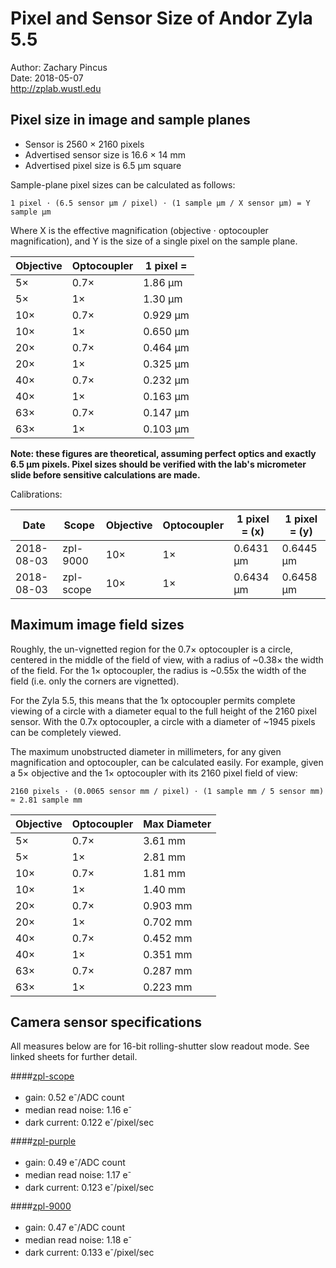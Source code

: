 # Pixel and Sensor Size of Andor Zyla 5.5
Author: Zachary Pincus  
Date: 2018-05-07  
http://zplab.wustl.edu

## Pixel size in image and sample planes
- Sensor is 2560 × 2160 pixels
- Advertised sensor size is 16.6 × 14 mm
- Advertised pixel size is 6.5 µm square

Sample-plane pixel sizes can be calculated as follows:
```
1 pixel ⋅ (6.5 sensor µm / pixel) ⋅ (1 sample µm / X sensor µm) = Y sample µm
```
Where X is the effective magnification (objective ⋅ optocoupler magnification), and Y is the size of a single pixel on the sample plane.

|Objective|Optocoupler|1 pixel =|
|---------|-----------|---------|
| 5×      | 0.7×      | 1.86 µm |
| 5×      | 1×        | 1.30 µm |
| 10×     | 0.7×      | 0.929 µm|
| 10×     | 1×        | 0.650 µm|
| 20×     | 0.7×      | 0.464 µm|
| 20×     | 1×        | 0.325 µm|
| 40×     | 0.7×      | 0.232 µm|
| 40×     | 1×        | 0.163 µm|
| 63×     | 0.7×      | 0.147 µm|
| 63×     | 1×        | 0.103 µm|

**Note: these figures are theoretical, assuming perfect optics and exactly 6.5 µm pixels. Pixel sizes should be verified with the lab's micrometer slide before sensitive calculations are made.**

Calibrations:

|   Date   |  Scope  |Objective|Optocoupler|1 pixel = (x)|1 pixel = (y)|
|----------|---------|---------|-----------|-------------|-------------|
|2018-08-03|zpl-9000 | 10×     | 1×        |  0.6431 µm  |  0.6445 µm  |
|2018-08-03|zpl-scope| 10×     | 1×        |  0.6434 µm  |  0.6458 µm  |


## Maximum image field sizes
Roughly, the un-vignetted region for the 0.7× optocoupler is a circle, centered in the middle of the field of view, with a radius of ~0.38× the width of the field. For the 1× optocoupler, the radius is ~0.55x the width of the field (i.e. only the corners are vignetted).

For the Zyla 5.5, this means that the 1x optocoupler permits complete viewing of a circle with a diameter equal to the full height of the 2160 pixel sensor. With the 0.7x optocoupler, a circle with a diameter of ~1945 pixels can be completely viewed.

The maximum unobstructed diameter in millimeters, for any given magnification and optocoupler, can be calculated easily. For example, given a 5× objective and the 1× optocoupler with its 2160 pixel field of view:
```
2160 pixels ⋅ (0.0065 sensor mm / pixel) ⋅ (1 sample mm / 5 sensor mm) ≈ 2.81 sample mm
```

|Objective|Optocoupler|Max Diameter|
|---------|-----------|------------|
| 5×      | 0.7×      | 3.61 mm    |
| 5×      | 1×        | 2.81 mm    |
| 10×     | 0.7×      | 1.81 mm    |
| 10×     | 1×        | 1.40 mm    |
| 20×     | 0.7×      | 0.903 mm   |
| 20×     | 1×        | 0.702 mm   |
| 40×     | 0.7×      | 0.452 mm   |
| 40×     | 1×        | 0.351 mm   |
| 63×     | 0.7×      | 0.287 mm   |
| 63×     | 1×        | 0.223 mm   |

## Camera sensor specifications
All measures below are for 16-bit rolling-shutter slow readout mode. See linked sheets for further detail.

####[zpl-scope](cameras/VSC-02860)
- gain: 0.52 e<sup>-</sup>/ADC count
- median read noise: 1.16 e<sup>-</sup> 
- dark current: 0.122 e<sup>-</sup>/pixel/sec

####[zpl-purple](cameras/VSC-04562)
- gain: 0.49 e<sup>-</sup>/ADC count
- median read noise: 1.17 e<sup>-</sup> 
- dark current: 0.123 e<sup>-</sup>/pixel/sec

####[zpl-9000](cameras/VSC-07338)
- gain: 0.47 e<sup>-</sup>/ADC count
- median read noise: 1.18 e<sup>-</sup> 
- dark current: 0.133 e<sup>-</sup>/pixel/sec

 
